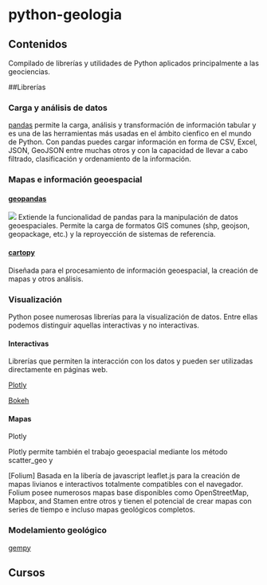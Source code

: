 # python-geologia

## Contenidos


Compilado de librerías y utilidades de Python aplicados principalmente a las geociencias.

##Librerías

### Carga y análisis de datos

[pandas](https://pandas.pydata.org/) permite la carga, análisis y transformación de información tabular y es una de las herramientas más usadas en el ámbito cienfico en el mundo de Python. Con pandas puedes cargar información en forma de CSV, Excel, JSON, GeoJSON entre muchas otros y con la capacidad de llevar a cabo filtrado, clasificación y ordenamiento de la información.

### Mapas e información geoespacial

#### [geopandas](https://pandas.pydata.org/)
![](https://geopandas.org/_static/geopandas_logo_web.svg)
Extiende la funcionalidad de pandas para la manipulación de datos geoespaciales. Permite la carga de formatos GIS comunes (shp, geojson, geopackage, etc.) y la reproyección de sistemas de referencia.

#### [cartopy](https://scitools.org.uk/cartopy/docs/latest/)
Diseñada para el procesamiento de información geoespacial, la creación de mapas y otros análisis.

### Visualización

Python posee numerosas librerías para la visualización de datos. Entre ellas podemos distinguir aquellas interactivas y no interactivas.

#### Interactivas

Librerías que permiten la interacción con los datos y pueden ser utilizadas directamente en páginas web.

[Plotly](https://plotly.com/python/)

[Bokeh](https://bokeh.org/)

#### Mapas

Plotly

Plotly permite también el trabajo geoespacial mediante los método scatter_geo y 

[Folium]
Basada en la libería de javascript leaflet.js para la creación de mapas livianos e interactivos totalmente compatibles con el navegador. Folium posee numerosos mapas base disponibles como OpenStreetMap, Mapbox, and Stamen entre otros y tienen el potencial de crear mapas con series de tiempo e incluso mapas geológicos completos.

### Modelamiento geológico
[gempy](https://plotly.com/python/)




## Cursos

##
